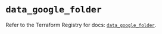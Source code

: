 # `data_google_folder`

Refer to the Terraform Registry for docs: [`data_google_folder`](https://registry.terraform.io/providers/hashicorp/google/5.26.0/docs/data-sources/folder).
